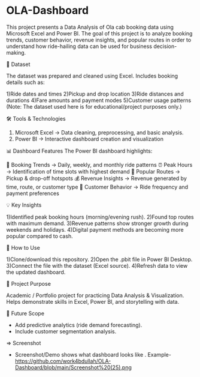 
# OLA-Dashboard
This project presents a Data Analysis of Ola cab booking data using Microsoft Excel and Power BI.
The goal of this project is to analyze booking trends, customer behavior, revenue insights, and popular routes in order to understand how ride-hailing data can be used for business decision-making.

📂 Dataset

The dataset was prepared and cleaned using Excel.
Includes booking details such as:

1)Ride dates and times
2)Pickup and drop location
3)Ride distances and durations
4)Fare amounts and payment modes
5)Customer usage patterns
(Note: The dataset used here is for educational/project purposes only.)

🛠 Tools & Technologies
1) Microsoft Excel → Data cleaning, preprocessing, and basic analysis.
2) Power BI → Interactive dashboard creation and visualization

📊 Dashboard Features
The Power BI dashboard highlights:

📅 Booking Trends → Daily, weekly, and monthly ride patterns
⏰ Peak Hours → Identification of time slots with highest demand
📍 Popular Routes → Pickup & drop-off hotspots
💰 Revenue Insights → Revenue generated by time, route, or customer type
👤 Customer Behavior → Ride frequency and payment preferences

💡 Key Insights

1)Identified peak booking hours (morning/evening rush).
2)Found top routes with maximum demand.
3)Revenue patterns show stronger growth during weekends and holidays.
4)Digital payment methods are becoming more popular compared to cash.

🚀 How to Use

1)Clone/download this repository.
2)Open the .pbit file in Power BI Desktop.
3)Connect the file with the dataset (Excel source).
4)Refresh data to view the updated dashboard.

🎯 Project Purpose

Academic / Portfolio project for practicing Data Analysis & Visualization.
Helps demonstrate skills in Excel, Power BI, and storytelling with data.

📌 Future Scope

* Add predictive analytics (ride demand forecasting).
* Include customer segmentation analysis.

=> Screenshot 
* Screenshot/Demo shows what dashboard looks like .
  Example- https://github.com/work4bdullah/OLA-Dashboard/blob/main/Screenshot%20(25).png
